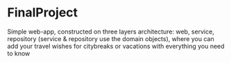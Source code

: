 # FinalProject
Simple web-app, constructed on three layers architecture: web, service, repository (service & repository use the domain objects),
where you can add your travel wishes for citybreaks or vacations with everything you need to know
